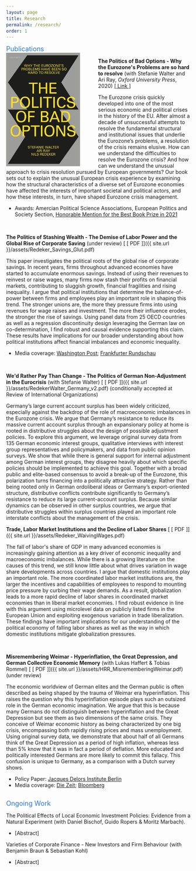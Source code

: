 ```yaml
---
layout: page
title: Research
permalink: /research/
order: 1
---
```

<font size="+1">
<span style="color:#2a7ae2"> Publications  </span> </font> 

<br>
<img src="assets/9780198857013.jpg" alt="Test3"
	title="" width="40%" height="40%"  
	style="float: left; padding-right: 50px;"/>

**The Politics of Bad Options - Why the Eurozone's Problems are so hard to resolve** (with Stefanie Walter and Ari Ray, *Oxford University Press*, 2020) [[ Link ]](https://global.oup.com/academic/product/the-politics-of-bad-options-9780198857013?cc=de&lang=en&)


The Eurozone crisis quickly developed into one of the most serious economic and political crises in the history of the EU. After almost a decade of unsuccessful attempts to resolve the fundamental structural and institutional issues that underlie the Eurozone’s problems, a resolution of the crisis remains elusive. How can we understand the difficulties to resolve the Eurozone crisis? And how can we understand the unusual approach to crisis resolution pursued by European governments? 
Our book sets out to explain the unusual European crisis experience by examining how the structural characteristics of a diverse set of Eurozone economies have affected the interests of important societal and political actors, and how these interests, in turn, have shaped Eurozone crisis management.

+ Awards:  Amercian Political Science Associations, European Politics and Society Section, [Honorable Mention for the Best Book Prize in 2021](https://connect.apsanet.org/s21/awards/)

<br>


**The Politics of Stashing Wealth - The Demise of Labor Power and the Global Rise of Corporate Saving**  (under review) [ [ PDF ]]({{ site.url }}/assets/Redeker_Savings_Glut.pdf)

This paper investigates the political roots of the global rise of corporate savings. In recent years, firms throughout advanced economies have started to accumulate enormous savings. Instead of using their revenues to reinvest or raise wages, many firms now stash their profits on financial markets, contributing to sluggish growth, financial fragilities and rising inequality. I argue that political institutions that determine the balance-of-power between firms and employees play an important role in shaping this trend. The stronger unions are, the more they pressure firms into using revenues for wage raises and investment. The more their influence erodes, the stronger the rise of savings.  Using panel data from 25 OECD countries as well as a regression discontinuity design leveraging the German law on co-determination, I find robust and causal evidence supporting this claim. These results have implications for our broader understanding about how political institutions affect financial imbalances and economic inequality.

+ Media coverage:  [Washington Post](https://www.washingtonpost.com/opinions/2019/05/31/what-marco-rubio-gets-right-wrong-about-decline-american-investment/); [Frankfurter Rundschau](https://www.fr.de/politik/konjunktur-aktionaere-profitieren-arbeitnehmer-verlieren-12233915.html) 

<br>

**We'd Rather Pay Than Change - The Politics of German Non-Adjustment in the Eurocrisis** (with Stefanie Walter)  [ [ PDF ]]({{ site.url }}/assets/RedekerWalter_Germany_v2.pdf) (conditionally accepted at Review of International Organizations)

Germany’s large current account surplus has been widely criticized, especially against the backdrop of the role of macroeconomic imbalances in the Eurozone crisis. We argue that Germany’s resistance to reduce its massive current account surplus through an expansionary policy at home is rooted in distributive struggles about the design of possible adjustment policies. To explore this argument, we leverage original survey data from 135 German economic interest groups, qualitative interviews with interest group representatives and policymakers, and data from public opinion surveys. We show that while there is general support for internal adjustment among German interest groups, they disagree heavily about which specific policies should be implemented to achieve this goal. Together with a broad public and elite-based consensus to avoid a break-up of the Eurozone, this polarization turns financing into a politically attractive strategy. Rather than being rooted only in German ordoliberal ideas or Germany’s export-oriented structure, distributive conflicts contribute significantly to Germany’s resistance to reduce its large current-account surplus. Because similar dynamics can be observed in other surplus countries, we argue that distributive struggles within surplus countries played an important role interstate conflicts about the management of the crisis.


**Trade, Labor Market Institutions and the Decline of Labor Shares**  [ [ PDF ]]({{ site.url }}/assets/Redeker_WaivingWages.pdf)

The fall of labor's share of GDP in many advanced economies is increasingly gaining attention as a key driver of economic inequality and macroeconomic imbalances. While there is a growing literature on the causes of this trend, we still know little about what drives variation in wage share developments across countries. I argue that domestic institutions play an important role. The more coordinated labor market institutions are, the larger the incentives and capabilities of employees to respond to mounting price pressure by curbing their wage demands. As a result, globalization leads to a more rapid decline of labor shares in coordinated market economies than in liberal market economies. I find robust evidence in line with this argument using microlevel data on publicly listed firms in the European Union and exploiting exogenous variation in trade liberalization. These findings have important implications for our understanding of the political economy of falling labor shares as well as the way in which domestic institutions mitigate globalization pressures. 

<br>


**Misremembering Weimar - Hyperinflation, the Great Depression, and German Collective Economic Memory** (with Lukas Haffert & Tobias Rommel) [ [ PDF ]]({{ site.url }}/assets/HRR_MisrememberingWeimar.pdf) (under review)

The economic worldview of German elites and the German public is often described as being shaped by the trauma of Weimar era hyperinflation. This raises the question why this hyperinflation episode plays such an outsized role in the German economic imagination. We argue that this is because many Germans do not distinguish between hyperinflation and the Great Depression but see them as two dimensions of the same crisis. They conceive of Weimar economic history as being characterized by one big crisis, encompassing both rapidly rising prices and mass unemployment. Using original survey data, we demonstrate that about half of all Germans think of the Great Depression as a period of high inflation, whereas less than 5% know that it was in fact a period of deflation. More educated and politically interested Germans are more likely to commit this fallacy. This confusion is unique to Germany, as a comparison with a Dutch survey shows.

+ Policy Paper: [Jacques Delors Institute Berlin](https://www.delorsinstitut.de/2015/wp-content/uploads/2019/10/20191101_Inflation_Redeker.pdf)
+ Media coverage:  [Die Zeit](https://www.zeit.de/wirtschaft/2019-10/konjunktur-geschichte-inflation-ezb-angst#comments); [Bloomberg](https://bloom.bg/329ZYcQ) 
<br>

<font size="+1">
<span style="color:#2a7ae2"> Ongoing Work  </span> </font> <br>

The Political Effects of Local Economic Investment Policies: Evidence from a Natural Experiment (with Daniel Bischof, Guido Ropers & Moritz Marbach).
+ [Abstract]  

Varieties of Corporate Finance - New Investors and Firm Behaviour (with Benjamin Braun  & Sebastian Kohl)
+ [Abstract]  


[jekyll-organization]: https://github.com/jekyll

